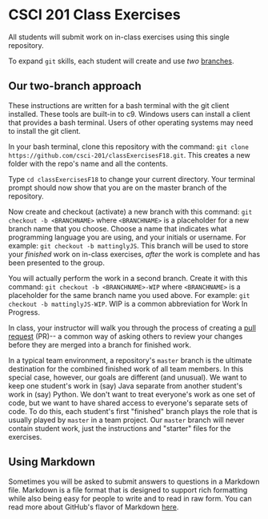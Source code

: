 # CSCI 201 Class Exercises

All students will submit work on in-class exercises using this single repository. 

To expand `git` skills, each student will create and use *two* [branches](https://help.github.com/articles/about-branches/). 

## Our two-branch approach

These instructions are written for a bash terminal with the git client installed. These tools are built-in to c9. Windows users can install a client that provides a bash terminal. Users of other operating systems may need to install the git client.

In your bash terminal, clone this repository with the command: `git clone https://github.com/csci-201/classExercisesF18.git`. This creates a new folder with the repo's name and all the contents. 

Type `cd classExercisesF18` to change your current directory. Your terminal prompt should now show that you are on the master branch of the repository.

Now create and checkout (activate) a new branch with this command: `git checkout -b <BRANCHNAME>` where `<BRANCHNAME>` is a placeholder for a new branch name that you choose. Choose a name that indicates what programming language you are using, and your initials or username. For example: `git checkout -b mattinglyJS`. This branch will be used to store your *finished* work on in-class exercises, *after* the work is complete and has been presented to the group.

You will actually perform the work in a second branch. Create it with this command: `git checkout -b <BRANCHNAME>-WIP` where `<BRANCHNAME>` is a placeholder for the same branch name you used above. For example: `git checkout -b mattinglyJS-WIP`. WIP is a common abbreviation for Work In Progress.

In class, your instructor will walk you through the process of creating a [pull request](https://help.github.com/articles/about-pull-requests/) (PR)-- a common way of asking others to review your changes before they are merged into a branch for finished work.

In a typical team environment, a repository's `master` branch is the ultimate destination for the combined finished work of all team members. In this special case, however, our goals are different (and unusual). We want to keep one student's work in (say) Java separate from another student's work in (say) Python. We don't want to treat everyone's work as one set of code, but we want to have shared access to everyone's separate sets of code. To do this, each student's first "finished" branch plays the role that is usually played by `master` in a team project. Our `master` branch will never contain student work, just the instructions and "starter" files for the exercises.

## Using Markdown

Sometimes you will be asked to submit answers to questions in a Markdown file. Markdown is a file format that is designed to support rich formatting while also being easy for people to write and to read in raw form. You can read more about GitHub's flavor of Markdown [here](https://help.github.com/articles/basic-writing-and-formatting-syntax/).
